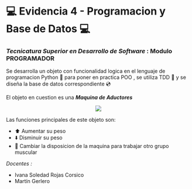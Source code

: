 # 💻 Evidencia 4 - Programacion y Base de Datos 💻

### _Tecnicatura Superior en Desarrollo de Software_ :  Modulo PROGRAMADOR
 
Se desarrolla un objeto con funcionalidad logica en el lenguaje de programacion Python 🐍  para poner en practica POO , se utiliza TDD 🧪 y se diseña la base de datos correspondiente 💿

El objeto en cuestion es una *__Maquina de Aductores__*

<div align="center"><img  src="https://imgs.search.brave.com/9KdM_zeScQYSW2XiC0g0siPylt8qyrFbTPAj7QCUANk/rs:fit:860:0:0:0/g:ce/aHR0cHM6Ly93d3cu/b3BlcmFjaW9udHJh/bnNmb3JtZXIuY29t/L3dwLWNvbnRlbnQv/dXBsb2Fkcy8yMDE5/LzA1L2FkdWN0b3Jl/cy1tYXF1aW5hLmpw/Zw"/></div>

Las funciones principales de este objeto son:
- ⬆️ Aumentar su peso
- ⬇️ Disminuir su peso
- 🔄 Cambiar la disposicion de la maquina para trabajar otro grupo muscular



*_Docentes :_*
- Ivana Soledad Rojas Corsico
- Martín Gerlero 
  
